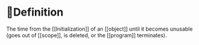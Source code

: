 # 📝Definition
The time from the [[Initialization]] of an [[object]] until it becomes unusable (goes out of [[scope]], is deleted, or the [[program]] terminates).